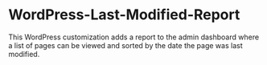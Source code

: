 # WordPress-Last-Modified-Report
This WordPress customization adds a report to the admin dashboard where a list of pages can be viewed and sorted by the date the page was last modified.
